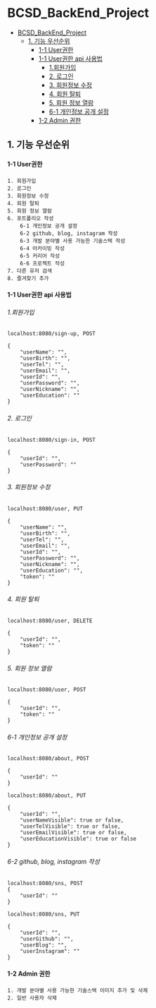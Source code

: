 # BCSD_BackEnd_Project

- [BCSD_BackEnd_Project](#bcsd-backend-project)
    * [1. 기능 우선순위](#1--------)
        - [1-1 User권한](#1-1-user--)
        - [1-1 User권한 api 사용법](#1-1-user---api----)
            + [1.회원가입](#1----)
            + [2. 로그인](#2----)
            + [3. 회원정보 수정](#3--------)
            + [4. 회원 탈퇴](#4------)
            + [5. 회원 정보 열람](#5---------)
            + [6-1 개인정보 공개 설정](#6-1-----------)
        - [1-2 Admin 권한](#1-2-admin---)

## 1. 기능 우선순위

#### 1-1 User권한

```text
1. 회원가입
2. 로그인
3. 회원정보 수정
4. 회원 탈퇴
5. 회원 정보 열람
6. 포트폴리오 작성
    6-1 개인정보 공개 설정
    6-2 github, blog, instagram 작성
    6-3 개발 분야별 사용 가능한 기술스택 작성
    6-4 아카이빙 작성
    6-5 커리어 작성
    6-6 프로젝트 작성
7. 다른 유저 검색
8. 즐겨찾기 추가
```
#### 1-1 User권한 api 사용법
###### 1.회원가입
```text
localhost:8080/sign-up, POST

{
    "userName": "",
    "userBirth": "",
    "userTel": "",
    "userEmail": "",
    "userId": "",
    "userPassword": "",
    "userNickname": "",
    "userEducation": ""
}
```

###### 2. 로그인
```text
localhost:8080/sign-in, POST

{
    "userId": "",
    "userPassword": ""
}
```
###### 3. 회원정보 수정
```text
localhost:8080/user, PUT

{
    "userName": "",
    "userBirth": "",
    "userTel": "",
    "userEmail": "",
    "userId": "",
    "userPassword": "",
    "userNickname": "",
    "userEducation": "",
    "token": ""
}
```

###### 4. 회원 탈퇴
```text
localhost:8080/user, DELETE

{
    "userId": "",
    "token": ""
}
```

###### 5. 회원 정보 열람
```text
localhost:8080/user, POST

{
    "userId": "",
    "token": ""
}
```

###### 6-1 개인정보 공개 설정
```text
localhost:8080/about, POST

{
    "userId": ""
}
```
```text
localhost:8080/about, PUT

{
    "userId": "",
    "userNameVisible": true or false,
    "userTelVisible": true or false,
    "userEmailVisible": true or false,
    "userEducationVisible": true or false
}
```

###### 6-2 github, blog, instagram 작성
```text
localhost:8080/sns, POST
{
    "userId": ""
}
```

```text
localhost:8080/sns, PUT

{
    "userId": "",
    "userGithub": "",
    "userBlog": "",
    "userInstagram": ""
}
```
#### 1-2 Admin 권한

```text
1. 개발 분야별 사용 가능한 기술스택 이미지 추가 및 삭제
2. 일반 사용자 삭제
```